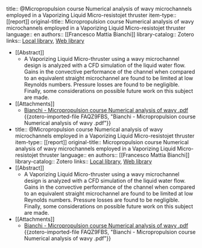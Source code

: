 title:: @Micropropulsion course Numerical analysis of wavy microchannels employed in a Vaporizing Liquid Micro-resistojet thruster
item-type:: [[report]]
original-title:: Micropropulsion course Numerical analysis of wavy microchannels employed in a Vaporizing Liquid Micro-resistojet thruster
language:: en
authors:: [[Francesco Mattia Bianchi]]
library-catalog:: Zotero
links:: [Local library](zotero://select/library/items/X3KJFGPK), [Web library](https://www.zotero.org/users/9628799/items/X3KJFGPK)

- [[Abstract]]
	- A Vaporizing Liquid Micro-thruster using a wavy microchannel design is analyzed with a CFD simulation of the liquid water flow. Gains in the convective performance of the channel when compared to an equivalent straight microchannel are found to be limited at low Reynolds numbers. Pressure losses are found to be negligible. Finally, some considerations on possible future work on this subject are made.
- [[Attachments]]
	- [Bianchi - Micropropulsion course Numerical analysis of wavy .pdf](zotero://select/library/items/FAQZ9FBS) {{zotero-imported-file FAQZ9FBS, "Bianchi - Micropropulsion course Numerical analysis of wavy .pdf"}}
- title:: @Micropropulsion course Numerical analysis of wavy microchannels employed in a Vaporizing Liquid Micro-resistojet thruster
  item-type:: [[report]]
  original-title:: Micropropulsion course Numerical analysis of wavy microchannels employed in a Vaporizing Liquid Micro-resistojet thruster
  language:: en
  authors:: [[Francesco Mattia Bianchi]]
  library-catalog:: Zotero
  links:: [Local library](zotero://select/library/items/X3KJFGPK), [Web library](https://www.zotero.org/users/9628799/items/X3KJFGPK)
- [[Abstract]]
	- A Vaporizing Liquid Micro-thruster using a wavy microchannel design is analyzed with a CFD simulation of the liquid water flow. Gains in the convective performance of the channel when compared to an equivalent straight microchannel are found to be limited at low Reynolds numbers. Pressure losses are found to be negligible. Finally, some considerations on possible future work on this subject are made.
- [[Attachments]]
	- [Bianchi - Micropropulsion course Numerical analysis of wavy .pdf](zotero://select/library/items/FAQZ9FBS) {{zotero-imported-file FAQZ9FBS, "Bianchi - Micropropulsion course Numerical analysis of wavy .pdf"}}